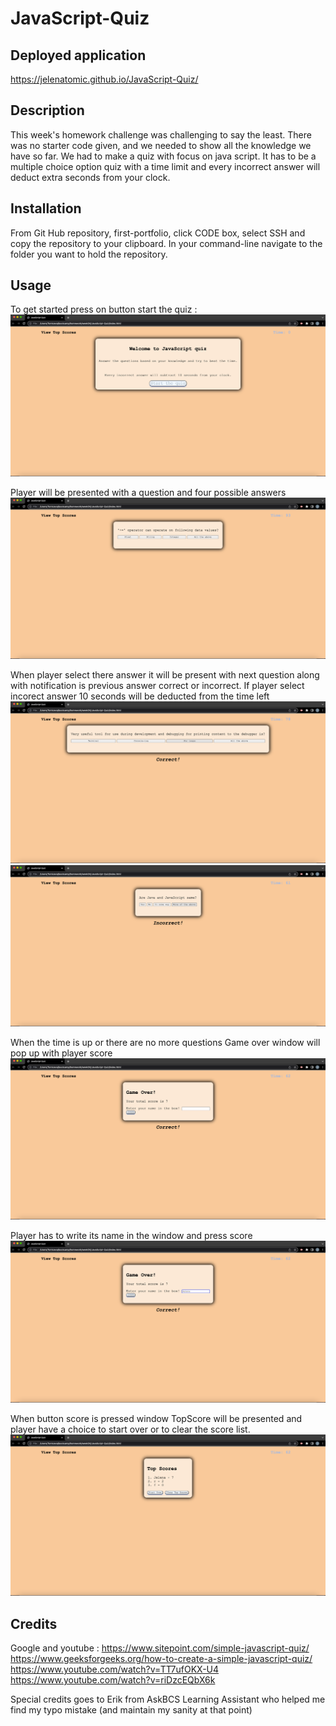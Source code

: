 # JavaScript-Quiz

## Deployed application
https://jelenatomic.github.io/JavaScript-Quiz/

    
## Description
This week's homework challenge was challenging to say the least. There was no starter code given, and we needed to show all the knowledge we have so far. We had to make a quiz with focus on java script.
It has to be a multiple choice option quiz with a time limit and every incorrect answer will deduct extra seconds from your clock.

## Installation
From Git Hub repository, first-portfolio, click CODE box, select SSH and copy the repository to your clipboard.  In your command-line navigate to the folder you want to hold the repository. 

## Usage
To get started press on button start the quiz :
![](./assets/photos/start.png)

Player will be presented with a question and four possible answers
![](./assets/photos/first%20question.png)

When player select there answer it will be present with next question along with notification is previous answer correct or incorrect. If player select incorect answer 10 seconds will be deducted from the time left
![](./assets/photos/correct.png)
![](./assets/photos/incorrect.png)

When the time is up or there are no more questions Game over window will pop up with player score
![](./assets/photos/game%20over.png)

Player has to write its name in the window and press score
![](./assets/photos/score.png)

When button score is pressed window TopScore will be presented and player have a choice to start over or to clear the score list.
![](./assets/photos/total%20score.png)


## Credits
Google and youtube :
https://www.sitepoint.com/simple-javascript-quiz/
<br>
https://www.geeksforgeeks.org/how-to-create-a-simple-javascript-quiz/
<br>
https://www.youtube.com/watch?v=TT7ufOKX-U4
<br>
https://www.youtube.com/watch?v=riDzcEQbX6k

Special credits goes to Erik from AskBCS Learning Assistant who helped me find my typo mistake (and maintain my sanity at that point)
